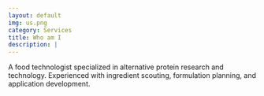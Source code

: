 ```yaml
---
layout: default
img: us.png
category: Services
title: Who am I
description: |
---
```

  A food technologist specialized in alternative protein research and technology. Experienced with ingredient scouting,  formulation planning, and application development.